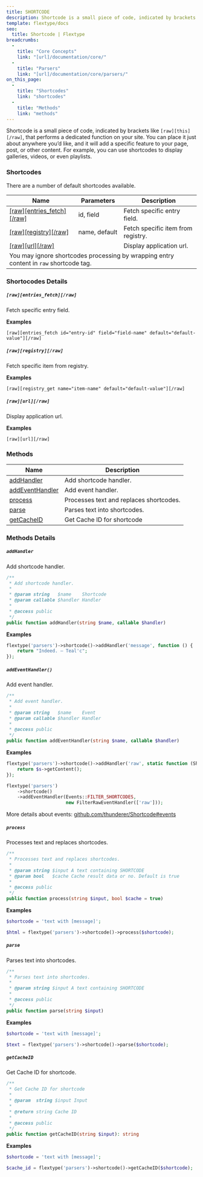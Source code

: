 ```yaml
---
title: SHORTCODE
description: Shortcode is a small piece of code, indicated by brackets like `[this]`, that performs a dedicated function on your site.
template: flextype/docs
seo:
  title: Shortcode | Flextype
breadcrumbs:
  -
    title: "Core Concepts"
    link: "[url]/documentation/core/"
  -
    title: "Parsers"
    link: "[url]/documentation/core/parsers/"
on_this_page:
  -
    title: "Shortcodes"
    link: "shortcodes"
  -
    title: "Methods"
    link: "methods"
---
```


Shortcode is a small piece of code, indicated by brackets like `[raw][this][/raw]`, that performs a dedicated function on your site. You can place it just about anywhere you’d like, and it will add a specific feature to your page, post, or other content. For example, you can use shortcodes to display galleries, videos, or even playlists.

### <a name="shortcodes"></a> Shortcodes

There are a number of default shortcodes available.

<table>
    <thead>
        <tr>
            <th>Name</th>
            <th>Parameters</th>
            <th>Description</th>
        </tr>
    </thead>
    <tbody>
        <tr>
            <td><a href="#shortcodes-entries_fetch">[raw][entries_fetch][/raw]</a></td>
            <td>id, field</td>
            <td>Fetch specific entry field.</td>
        </tr>
        <tr>
            <td><a href="#shortcodes-registry">[raw][registry][/raw]</a></td>
            <td>name, default</td>
            <td>Fetch specific item from registry.</td>
        </tr>
        <tr>
            <td><a href="#shortcodes-raw">[raw][url][/raw]</a></td>
            <td></td>
            <td>Display application url.</td>
        </tr>
        <tr>
            <td colspan="3">
                You may ignore shortcodes processing by wrapping entry content in <code>raw</code> shortcode tag.
            </td>
        </tr>
    </tbody>
</table>

### Shortocodes Details

##### <a name="shortcodes-entries_fetch"></a> `[raw][entries_fetch][/raw]`

Fetch specific entry field.

**Examples**

```
[raw][entries_fetch id="entry-id" field="field-name" default="default-value"][/raw]
```

##### <a name="shortcodes-registry"></a> `[raw][registry][/raw]`

Fetch specific item from registry.

**Examples**

```
[raw][registry_get name="item-name" default="default-value"][/raw]
```

##### <a name="shortcodes-url"></a> `[raw][url][/raw]`

Display application url.

**Examples**

```
[raw][url][/raw]
```

### <a name="methods"></a> Methods

<table>
    <thead>
        <tr>
            <th>Name</th>
            <th>Description</th>
        </tr>
    </thead>
    <tbody>
        <tr>
            <td><a href="#methods-addHandler">addHandler</a></td>
            <td>Add shortcode handler.</td>
        </tr>
        <tr>
            <td><a href="#methods-addEventHandler">addEventHandler</a></td>
            <td>Add event handler.</td>
        </tr>
        <tr>
            <td><a href="#methods-process">process</a></td>
            <td>Processes text and replaces shortcodes.</td>
        </tr>
        <tr>
            <td><a href="#methods-parse">parse</a></td>
            <td>Parses text into shortcodes.</td>
        </tr>
        <tr>
            <td><a href="#methods-getCacheID">getCacheID</a></td>
            <td>Get Cache ID for shortcode</td>
        </tr>
    </tbody>
</table>

### Methods Details

##### <a name="methods-addHandler"></a> `addHandler`

Add shortcode handler.

```php
/**
 * Add shortcode handler.
 *
 * @param string   $name    Shortcode
 * @param callable $handler Handler
 *
 * @access public
 */
public function addHandler(string $name, callable $handler)
```

**Examples**

```php
flextype('parsers')->shortcode()->addHandler('message', function () {
    return "Indeed. – Teal'c";
});
```

##### <a name="methods-addEventHandler"></a> `addEventHandler()`

Add event handler.

```php
/**
 * Add event handler.
 *
 * @param string   $name    Event
 * @param callable $handler Handler
 *
 * @access public
 */
public function addEventHandler(string $name, callable $handler)
```

**Examples**

```php
flextype('parsers')->shortcode()->addHandler('raw', static function (ShortcodeInterface $s) {
    return $s->getContent();
});

flextype('parsers')
    ->shortcode()
    ->addEventHandler(Events::FILTER_SHORTCODES,
                      new FilterRawEventHandler(['raw']));
```

More details about events: [github.com/thunderer/Shortcode#events](https://github.com/thunderer/Shortcode#events)


##### <a name="methods-process"></a> `process`

Processes text and replaces shortcodes.

```php
/**
 * Processes text and replaces shortcodes.
 *
 * @param string $input A text containing SHORTCODE
 * @param bool   $cache Cache result data or no. Default is true
 *
 * @access public
 */
public function process(string $input, bool $cache = true)
```

**Examples**

```php
$shortcode = 'text with [message]';

$html = flextype('parsers')->shortcode()->process($shortcode);
```

##### <a name="methods-parse"></a> `parse`

Parses text into shortcodes.

```php
/**
 * Parses text into shortcodes.
 *
 * @param string $input A text containing SHORTCODE
 *
 * @access public
 */
public function parse(string $input)
```

**Examples**

```php
$shortcode = 'text with [message]';

$text = flextype('parsers')->shortcode()->parse($shortcode);
```

##### <a name="methods-getCacheID"></a> `getCacheID`

Get Cache ID for shortcode.

```php
/**
 * Get Cache ID for shortcode
 *
 * @param  string $input Input
 *
 * @return string Cache ID
 *
 * @access public
 */
public function getCacheID(string $input): string
```

**Examples**

```php
$shortcode = 'text with [message]';

$cache_id = flextype('parsers')->shortcode()->getCacheID($shortcode);
```
